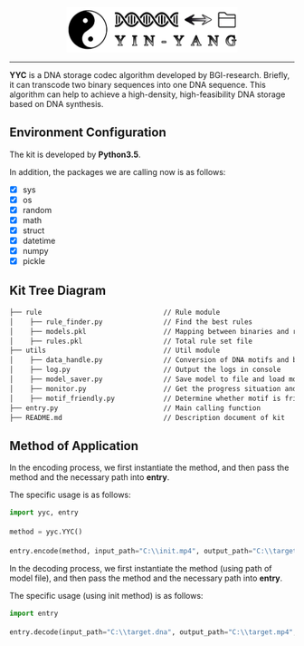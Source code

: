<p align="center">
<img src="https://github.com/ntpz870817/DNA-storage-YYC/blob/master/logo.png" alt="YYC" title="YYC" width="60%"/>
</p>

---

**YYC** is a DNA storage codec algorithm developed by BGI-research. Briefly, it can transcode two binary sequences into one DNA sequence. This algorithm can help to achieve a high-density, high-feasibility DNA storage based on DNA synthesis.

## Environment Configuration
The kit is developed by **Python3.5**.

In addition, the packages we are calling now is as follows:

- [x] sys
- [x] os
- [x] random
- [x] math
- [x] struct
- [x] datetime
- [x] numpy
- [x] pickle

## Kit Tree Diagram
```html
├── rule                              // Rule module
│    ├── rule_finder.py               // Find the best rules
│    ├── models.pkl                   // Mapping between binaries and rules
│    ├── rules.pkl                    // Total rule set file
├── utils                             // Util module
│    ├── data_handle.py               // Conversion of DNA motifs and binary document
│    ├── log.py                       // Output the logs in console
│    ├── model_saver.py               // Save model to file and load model from file
│    ├── monitor.py                   // Get the progress situation and the time left
│    ├── motif_friendly.py            // Determine whether motif is friendly to sequencing and synthesis
├── entry.py                          // Main calling function
├── README.md                         // Description document of kit
```

## Method of Application
In the encoding process, we first instantiate the method, and then pass the method and the necessary path into **entry**.

The specific usage is as follows:

```python
import yyc, entry

method = yyc.YYC()

entry.encode(method, input_path="C:\\init.mp4", output_path="C:\\target.dna", model_path="C:\\yyc.pkl")
```

In the decoding process, we first instantiate the method (using path of model file), and then pass the method and the necessary path into **entry**.

The specific usage (using init method) is as follows:

```python
import entry

entry.decode(input_path="C:\\target.dna", output_path="C:\\target.mp4", model_path="C:\\yyc.pkl")
```
